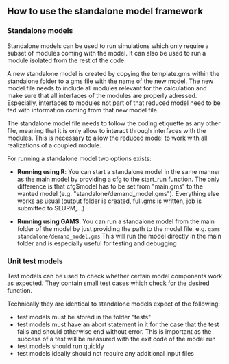 ## How to use the standalone model framework

### Standalone models

Standalone models can be used to run simulations which only require a subset of modules coming with the model. It can also be used to run a module isolated from the rest of the code. 

A new standalone model is created by copying the template.gms within the standalone folder to a gms file with the name of the new model. The new model file needs to include all modules relevant for the calculation and make sure that all interfaces of the modules are properly adressed. Especially, interfaces to modules not part of that reduced model need to be fed with information coming from that new model file. 

The standalone model file needs to follow the coding etiquette as any other file, meaning that it is only allow to interact through interfaces with the modules. This is necessary to allow the reduced model to work with all realizations of a coupled module. 

For running a standalone model two options exists:

* **Running using R**: You can start a standalone model in the same manner as the main model by providing a cfg to the start_run function. The only difference is that cfg$model has to be set from "main.gms" to the wanted model (e.g. "standalone/demand_model.gms"). Everything else works as usual (output folder is created, full.gms is written, job is submitted to SLURM,...)

* **Running using GAMS**: You can run a standalone model from the main folder of the model by just providing the path to the model file, e.g. `gams standalone/demand_model.gms`
This will run the model directly in the main folder and is especially useful for testing and debugging 

### Unit test models

Test models can be used to check whether certain model components work as expected. They contain small test cases which check for the desired function. 

Technically they are identical to standalone models expect of the following:

* test models must be stored in the folder "tests"
* test models must have an abort statement in it for the case that the test fails and should otherwise end without error. This is important as the success of a test will be measured with the exit code of the model run
* test models should run quickly
* test models ideally should not require any additional input files